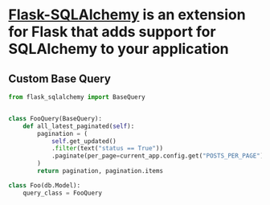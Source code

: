 # [Flask-SQLAlchemy](https://flask-sqlalchemy.palletsprojects.com) is an extension for Flask that adds support for SQLAlchemy to your application

## Custom Base Query

```py
from flask_sqlalchemy import BaseQuery


class FooQuery(BaseQuery):
    def all_latest_paginated(self):
        pagination = (
            self.get_updated()
            .filter(text("status == True"))
            .paginate(per_page=current_app.config.get("POSTS_PER_PAGE"))
        )
        return pagination, pagination.items

class Foo(db.Model):
    query_class = FooQuery
```
